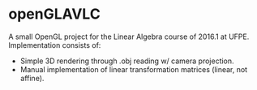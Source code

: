 # openGLAVLC

A small OpenGL project for the Linear Algebra course of 2016.1 at UFPE. Implementation consists of:  
  - Simple 3D rendering through .obj reading w/ camera projection.
  - Manual implementation of linear transformation matrices (linear, not affine).
